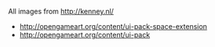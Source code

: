 All images from http://kenney.nl/
* http://opengameart.org/content/ui-pack-space-extension
* http://opengameart.org/content/ui-pack
